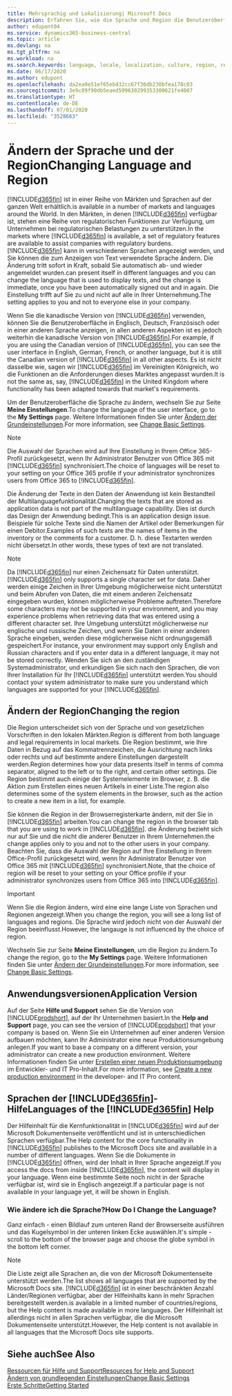 ```yaml
---
title: Mehrsprachig und Lokalisierung| Microsoft Docs
description: Erfahren Sie, wie die Sprache und Region die Benutzeroberfläche in Business Central beeinflussen.
author: edupont04
ms.service: dynamics365-business-central
ms.topic: article
ms.devlang: na
ms.tgt_pltfrm: na
ms.workload: na
ms.search.keywords: language, locale, localization, culture, region, regional settings
ms.date: 06/17/2020
ms.author: edupont
ms.openlocfilehash: da2ea0e51ef65eb432cc67f36db230bfea178c03
ms.sourcegitcommit: 3e9c89f90db5eaed599630299353300621fe4007
ms.translationtype: HT
ms.contentlocale: de-DE
ms.lasthandoff: 07/01/2020
ms.locfileid: "3528663"
---
```

# <a name="changing-language-and-region"></a><span data-ttu-id="56a88-103">Ändern der Sprache und der Region</span><span class="sxs-lookup"><span data-stu-id="56a88-103">Changing Language and Region</span></span>

[!INCLUDE[d365fin](includes/d365fin_md.md)] <span data-ttu-id="56a88-104">ist in einer Reihe von Märkten und Sprachen auf der ganzen Welt erhältlich.</span><span class="sxs-lookup"><span data-stu-id="56a88-104">is available in a number of markets and languages around the World.</span></span> <span data-ttu-id="56a88-105">In den Märkten, in denen [!INCLUDE[d365fin](includes/d365fin_md.md)] verfügbar ist, stehen eine Reihe von regulatorischen Funktionen zur Verfügung, um Unternehmen bei regulatorischen Belastungen zu unterstützen.</span><span class="sxs-lookup"><span data-stu-id="56a88-105">In the markets where [!INCLUDE[d365fin](includes/d365fin_md.md)] is available, a set of regulatory features are available to assist companies with regulatory burdens.</span></span> [!INCLUDE[d365fin](includes/d365fin_md.md)] <span data-ttu-id="56a88-106">kann in verschiedenen Sprachen angezeigt werden, und Sie können die zum Anzeigen von Text verwendete Sprache ändern. Die Änderung tritt sofort in Kraft, sobald Sie automatisch ab- und wieder angemeldet wurden.</span><span class="sxs-lookup"><span data-stu-id="56a88-106">can present itself in different languages and you can change the language that is used to display texts, and the change is immediate, once you have been automatically signed out and in again.</span></span> <span data-ttu-id="56a88-107">Die Einstellung trifft auf Sie zu und nicht auf alle in Ihrer Unternehmung.</span><span class="sxs-lookup"><span data-stu-id="56a88-107">The setting applies to you and not to everyone else in your company.</span></span>  

<span data-ttu-id="56a88-108">Wenn Sie die kanadische Version von [!INCLUDE[d365fin](includes/d365fin_md.md)] verwenden, können Sie die Benutzeroberfläche in Englisch, Deutsch, Französisch oder in einer anderen Sprache anzeigen, in allen anderen Aspekten ist es jedoch weiterhin die kanadische Version von [!INCLUDE[d365fin](includes/d365fin_md.md)].</span><span class="sxs-lookup"><span data-stu-id="56a88-108">For example, if you are using the Canadian version of [!INCLUDE[d365fin](includes/d365fin_md.md)], you can see the user interface in English, German, French, or another language, but it is still the Canadian version of [!INCLUDE[d365fin](includes/d365fin_md.md)] in all other aspects.</span></span> <span data-ttu-id="56a88-109">Es ist nicht dasselbe wie, sagen wir [!INCLUDE[d365fin](includes/d365fin_md.md)] im Vereinigten Königreich, wo die Funktionen an die Anforderungen dieses Marktes angepasst wurden.</span><span class="sxs-lookup"><span data-stu-id="56a88-109">It is not the same as, say, [!INCLUDE[d365fin](includes/d365fin_md.md)] in the United Kingdom where functionality has been adapted towards that market's requirements.</span></span>  

<span data-ttu-id="56a88-110">Um der Benutzeroberfläche die Sprache zu ändern, wechseln Sie zur Seite **Meine Einstellungen**.</span><span class="sxs-lookup"><span data-stu-id="56a88-110">To change the language of the user interface, go to the **My Settings** page.</span></span> <span data-ttu-id="56a88-111">Weitere Informationen finden Sie unter [Ändern der Grundeinstellungen](ui-change-basic-settings.md#language).</span><span class="sxs-lookup"><span data-stu-id="56a88-111">For more information, see [Change Basic Settings](ui-change-basic-settings.md#language).</span></span> 

> [!NOTE]  
> <span data-ttu-id="56a88-112">Die Auswahl der Sprachen wird auf Ihre Einstellung in Ihrem Office 365-Profil zurückgesetzt, wenn Ihr Administrator Benutzer von Office 365 mit [!INCLUDE[d365fin](includes/d365fin_md.md)] synchronisiert.</span><span class="sxs-lookup"><span data-stu-id="56a88-112">The choice of languages will be reset to your setting on your Office 365 profile if your administrator synchronizes users from Office 365 to [!INCLUDE[d365fin](includes/d365fin_md.md)].</span></span>

<span data-ttu-id="56a88-113">Die Änderung der Texte in den Daten der Anwendung ist kein Bestandteil der Multilanguagefunktionalität.</span><span class="sxs-lookup"><span data-stu-id="56a88-113">Changing the texts that are stored as application data is not part of the multilanguage capability.</span></span> <span data-ttu-id="56a88-114">Dies ist durch das Design der Anwendung bedingt.</span><span class="sxs-lookup"><span data-stu-id="56a88-114">This is an application design issue.</span></span> <span data-ttu-id="56a88-115">Beispiele für solche Texte sind die Namen der Artikel oder Bemerkungen für einen Debitor.</span><span class="sxs-lookup"><span data-stu-id="56a88-115">Examples of such texts are the names of items in the inventory or the comments for a customer.</span></span> <span data-ttu-id="56a88-116">D. h. diese Textarten werden nicht übersetzt.</span><span class="sxs-lookup"><span data-stu-id="56a88-116">In other words, these types of text are not translated.</span></span>  

> [!NOTE]  
> <span data-ttu-id="56a88-117">Da  [!INCLUDE[d365fin](includes/d365fin_md.md)] nur einen Zeichensatz für Daten unterstützt.</span><span class="sxs-lookup"><span data-stu-id="56a88-117">[!INCLUDE[d365fin](includes/d365fin_md.md)] only supports a single character set for data.</span></span> <span data-ttu-id="56a88-118">Daher werden einige Zeichen in Ihrer Umgebung möglicherweise nicht unterstützt und beim Abrufen von Daten, die mit einem anderen Zeichensatz eingegeben wurden, können möglicherweise Probleme auftreten.</span><span class="sxs-lookup"><span data-stu-id="56a88-118">Therefore some characters may not be supported in your environment, and you may experience problems when retrieving data that was entered using a different character set.</span></span> <span data-ttu-id="56a88-119">Ihre Umgebung unterstützt möglicherweise nur englische und russische Zeichen, und wenn Sie Daten in einer anderen Sprache eingeben, werden diese möglicherweise nicht ordnungsgemäß gespeichert.</span><span class="sxs-lookup"><span data-stu-id="56a88-119">For instance, your environment may support only English and Russian characters and if you enter data in a different language, it may not be stored correctly.</span></span> <span data-ttu-id="56a88-120">Wenden Sie sich an den zuständigen Systemadministrator, und erkundigen Sie sich nach den Sprachen, die von Ihrer Installation für Ihr [!INCLUDE[d365fin](includes/d365fin_md.md)] unterstützt werden.</span><span class="sxs-lookup"><span data-stu-id="56a88-120">You should contact your system administrator to make sure you understand which languages are supported for your [!INCLUDE[d365fin](includes/d365fin_md.md)].</span></span>  

## <a name="changing-the-region"></a><span data-ttu-id="56a88-121">Ändern der Region</span><span class="sxs-lookup"><span data-stu-id="56a88-121">Changing the region</span></span>
<span data-ttu-id="56a88-122">Die Region unterscheidet sich von der Sprache und von gesetzlichen Vorschriften in den lokalen Märkten.</span><span class="sxs-lookup"><span data-stu-id="56a88-122">Region is different from both language and legal requirements in local markets.</span></span> <span data-ttu-id="56a88-123">Die Region bestimmt, wie Ihre Daten in Bezug auf das Kommatrennzeichen, die Ausrichtung nach links oder rechts und auf bestimmte andere Einstellungen dargestellt werden.</span><span class="sxs-lookup"><span data-stu-id="56a88-123">Region determines how your data presents itself in terms of comma separator, aligned to the left or to the right, and certain other settings.</span></span> <span data-ttu-id="56a88-124">Die Region bestimmt auch einige der Systemelemente im Browser, z. B. die Aktion zum Erstellen eines neuen Artikels in einer Liste.</span><span class="sxs-lookup"><span data-stu-id="56a88-124">The region also determines some of the system elements in the browser, such as the action to create a new item in a list, for example.</span></span>  

<span data-ttu-id="56a88-125">Sie können die Region in der Browserregisterkarte ändern, mit der Sie in [!INCLUDE[d365fin](includes/d365fin_md.md)] arbeiten.</span><span class="sxs-lookup"><span data-stu-id="56a88-125">You can change the region in the browser tab that you are using to work in [!INCLUDE[d365fin](includes/d365fin_md.md)].</span></span> <span data-ttu-id="56a88-126">die Änderung bezieht sich nur auf Sie und die nicht die anderer Benutzer in Ihrem Unternehmen.</span><span class="sxs-lookup"><span data-stu-id="56a88-126">the change applies only to you and not to the other users in your company.</span></span>  <span data-ttu-id="56a88-127">Beachten Sie, dass die Auswahl der Region auf Ihre Einstellung in Ihrem Office-Profil zurückgesetzt wird, wenn Ihr Administrator Benutzer von Office 365 mit [!INCLUDE[d365fin](includes/d365fin_md.md)] synchronisiert.</span><span class="sxs-lookup"><span data-stu-id="56a88-127">Note, that the choice of region will be reset to your setting on your Office profile if your administrator synchronizes users from Office 365 into [!INCLUDE[d365fin](includes/d365fin_md.md)].</span></span>

> [!IMPORTANT]  
>  <span data-ttu-id="56a88-128">Wenn Sie die Region ändern, wird eine eine lange Liste von Sprachen und Regionen angezeigt.</span><span class="sxs-lookup"><span data-stu-id="56a88-128">When you change the region, you will see a long list of languages and regions.</span></span> <span data-ttu-id="56a88-129">Die Sprache wird jedoch nicht von der Auswahl der Region beeinflusst.</span><span class="sxs-lookup"><span data-stu-id="56a88-129">However, the langauge is not influenced by the choice of region.</span></span>  

<span data-ttu-id="56a88-130">Wechseln Sie zur Seite **Meine Einstellungen**, um die Region zu ändern.</span><span class="sxs-lookup"><span data-stu-id="56a88-130">To change the region, go to the **My Settings** page.</span></span> <span data-ttu-id="56a88-131">Weitere Informationen finden Sie unter [Ändern der Grundeinstellungen](ui-change-basic-settings.md).</span><span class="sxs-lookup"><span data-stu-id="56a88-131">For more information, see [Change Basic Settings](ui-change-basic-settings.md).</span></span>  

## <a name="application-version"></a><span data-ttu-id="56a88-132">Anwendungsversionen</span><span class="sxs-lookup"><span data-stu-id="56a88-132">Application Version</span></span>

<span data-ttu-id="56a88-133">Auf der Seite **Hilfe und Support** sehen Sie die Version von [!INCLUDE[prodshort](includes/prodshort.md)], auf der Ihr Unternehmen basiert.</span><span class="sxs-lookup"><span data-stu-id="56a88-133">In the **Help and Support** page, you can see the version of [!INCLUDE[prodshort](includes/prodshort.md)] that your company is based on.</span></span> <span data-ttu-id="56a88-134">Wenn Sie ein Unternehmen auf einer anderen Version aufbauen möchten, kann Ihr Administrator eine neue Produktionsumgebung anlegen.</span><span class="sxs-lookup"><span data-stu-id="56a88-134">If you want to base a company on a different version, your administrator can create a new production environment.</span></span> <span data-ttu-id="56a88-135">Weitere Informationen finden Sie unter [Erstellen einer neuen Produktionsumgebung](/dynamics365/business-central/dev-itpro/administration/tenant-admin-center-environments#create-a-new-production-environment) im Entwickler- und IT Pro-Inhalt.</span><span class="sxs-lookup"><span data-stu-id="56a88-135">For more information, see [Create a new production environment](/dynamics365/business-central/dev-itpro/administration/tenant-admin-center-environments#create-a-new-production-environment) in the developer- and IT Pro content.</span></span>  

## <a name="languages-of-the-d365fin-help"></a><span data-ttu-id="56a88-136">Sprachen der [!INCLUDE[d365fin](includes/d365fin_md.md)]-Hilfe</span><span class="sxs-lookup"><span data-stu-id="56a88-136">Languages of the [!INCLUDE[d365fin](includes/d365fin_md.md)] Help</span></span>
<span data-ttu-id="56a88-137">Der Hilfeinhalt für die Kernfunktionalität in [!INCLUDE[d365fin](includes/d365fin_md.md)] wird auf der Microsoft Dokumentenseite veröffentlicht und ist in unterschiedlichen Sprachen verfügbar.</span><span class="sxs-lookup"><span data-stu-id="56a88-137">The Help content for the core functionality in [!INCLUDE[d365fin](includes/d365fin_md.md)] publishes to the Microsoft Docs site and available in a number of different languages.</span></span> <span data-ttu-id="56a88-138">Wenn Sie die Dokumente in [!INCLUDE[d365fin](includes/d365fin_md.md)] öffnen, wird der Inhalt in Ihrer Sprache angezeigt.</span><span class="sxs-lookup"><span data-stu-id="56a88-138">If you access the docs from inside [!INCLUDE[d365fin](includes/d365fin_md.md)], the content will display in your language.</span></span> <span data-ttu-id="56a88-139">Wenn eine bestimmte Seite noch nicht in der Sprache verfügbar ist, wird sie in Englisch angezeigt.</span><span class="sxs-lookup"><span data-stu-id="56a88-139">If a particular page is not available in your language yet, it will be shown in English.</span></span>

### <a name="how-do-i-change-the-language"></a><span data-ttu-id="56a88-140">Wie ändere ich die Sprache?</span><span class="sxs-lookup"><span data-stu-id="56a88-140">How Do I Change the Language?</span></span>
<span data-ttu-id="56a88-141">Ganz einfach - einen Bildlauf zum unteren Rand der Browserseite ausführen und das Kugelsymbol in der unteren linken Ecke auswählen.</span><span class="sxs-lookup"><span data-stu-id="56a88-141">It's simple - scroll to the bottom of the browser page and choose the globe symbol in the bottom left corner.</span></span>

> [!NOTE]  
> <span data-ttu-id="56a88-142">Die Liste zeigt alle Sprachen an, die von der Microsoft Dokumentenseite unterstützt werden.</span><span class="sxs-lookup"><span data-stu-id="56a88-142">The list shows all languages that are supported by the Microsoft Docs site.</span></span> [!INCLUDE[d365fin](includes/d365fin_md.md)] <span data-ttu-id="56a88-143">ist in einer beschränkten Anzahl Länder/Regionen verfügbar, aber der Hilfeinhalts kann in mehr Sprachen bereitgestellt werden.</span><span class="sxs-lookup"><span data-stu-id="56a88-143">is available in a limited number of countries/regions, but the Help content is made available in more languages.</span></span> <span data-ttu-id="56a88-144">Der Hilfeinhalt ist allerdings nicht in allen Sprachen verfügbar, die die Microsoft Dokumentenseite unterstützt.</span><span class="sxs-lookup"><span data-stu-id="56a88-144">However, the Help content is not available in all languages that the Microsoft Docs site supports.</span></span>

## <a name="see-also"></a><span data-ttu-id="56a88-145">Siehe auch</span><span class="sxs-lookup"><span data-stu-id="56a88-145">See Also</span></span>

[<span data-ttu-id="56a88-146">Ressourcen für Hilfe und Support</span><span class="sxs-lookup"><span data-stu-id="56a88-146">Resources for Help and Support</span></span>](product-help-and-support.md)  
[<span data-ttu-id="56a88-147">Ändern von grundlegenden Einstellungen</span><span class="sxs-lookup"><span data-stu-id="56a88-147">Change Basic Settings</span></span>](ui-change-basic-settings.md)  
[<span data-ttu-id="56a88-148">Erste Schritte</span><span class="sxs-lookup"><span data-stu-id="56a88-148">Getting Started</span></span>](product-get-started.md)  

